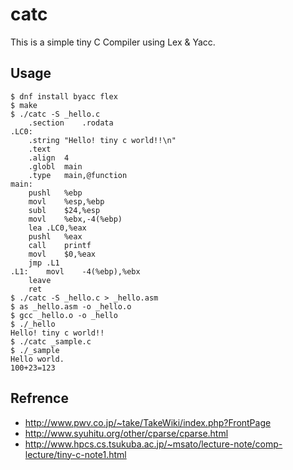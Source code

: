 # catc

This is a simple tiny C Compiler using Lex & Yacc.

## Usage

	$ dnf install byacc flex
	$ make
	$ ./catc -S _hello.c
		.section	.rodata
	.LC0:
		.string	"Hello! tiny c world!!\n"
		.text
		.align	4
		.globl	main
		.type	main,@function
	main:
		pushl	%ebp
		movl	%esp,%ebp
		subl	$24,%esp
		movl	%ebx,-4(%ebp)
		lea	.LC0,%eax
		pushl	%eax
		call	printf
		movl	$0,%eax
		jmp	.L1
	.L1:	movl	-4(%ebp),%ebx
		leave
		ret
	$ ./catc -S _hello.c > _hello.asm
	$ as _hello.asm -o _hello.o
	$ gcc _hello.o -o _hello
	$ ./_hello
	Hello! tiny c world!!
	$ ./catc _sample.c
	$ ./_sample
	Hello world.
	100+23=123

## Refrence
- http://www.pwv.co.jp/~take/TakeWiki/index.php?FrontPage
- http://www.syuhitu.org/other/cparse/cparse.html
- http://www.hpcs.cs.tsukuba.ac.jp/~msato/lecture-note/comp-lecture/tiny-c-note1.html
